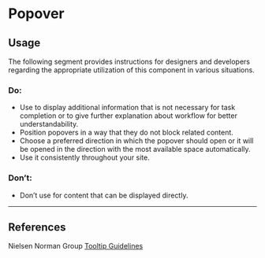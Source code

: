 # Popover

<TableOfContents></TableOfContents>

## Usage

The following segment provides instructions for designers and developers regarding the appropriate utilization of this
component in various situations.

### Do:

- Use to display additional information that is not necessary for task completion or to give further explanation about
  workflow for better understandability.
- Position popovers in a way that they do not block related content.
- Choose a preferred direction in which the popover should open or it will be opened in the direction with the most
  available space automatically.
- Use it consistently throughout your site.

### Don’t:

- Don’t use for content that can be displayed directly.

---

## References

Nielsen Norman Group [Tooltip Guidelines](https://www.nngroup.com/articles/tooltip-guidelines/)

